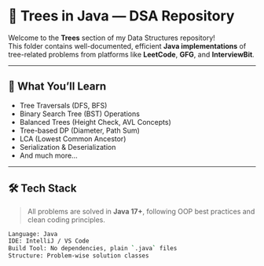 # 🌳 Trees in Java — DSA Repository

Welcome to the **Trees** section of my Data Structures repository!  
This folder contains well-documented, efficient **Java implementations** of tree-related problems from platforms like **LeetCode**, **GFG**, and **InterviewBit**.

---

## 🧠 What You’ll Learn

- Tree Traversals (DFS, BFS)
- Binary Search Tree (BST) Operations
- Balanced Trees (Height Check, AVL Concepts)
- Tree-based DP (Diameter, Path Sum)
- LCA (Lowest Common Ancestor)
- Serialization & Deserialization
- And much more...

---

## 🛠 Tech Stack

> All problems are solved in **Java 17+**, following OOP best practices and clean coding principles.

```bash
Language: Java  
IDE: IntelliJ / VS Code  
Build Tool: No dependencies, plain `.java` files  
Structure: Problem-wise solution classes
